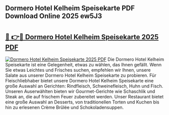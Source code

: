 ## Dormero Hotel Kelheim Speisekarte PDF Download Online 2025 ew5J3

# <h2><a href="http://gcaij6n.nevu.top/?p=Dormero+Hotel+Kelheim+Speisekarte">🔗 👉🔴 Dormero Hotel Kelheim Speisekarte 2025 PDF</a></h2>

[![Dormero Hotel Kelheim Speisekarte 2025 PDF](https://i.imgur.com/dBaPXMq.png)](http://gcaij6n.nevu.top/?p=Dormero+Hotel+Kelheim+Speisekarte)
Die Dormero Hotel Kelheim Speisekarte ist eine Gelegenheit, etwas zu wählen, das Ihnen gefällt. Wenn Sie etwas Leichtes und Frisches suchen, empfehlen wir Ihnen, unsere Salate aus unserer Dormero Hotel Kelheim Speisekarte zu probieren. Für Fleischliebhaber bietet unsere Dormero Hotel Kelheim Speisekarte eine große Auswahl an Gerichten: Rindfleisch, Schweinefleisch, Huhn und Fisch. Unseren Auserwählten bieten wir Gourmet-Gerichte wie Schaschlik und Steak an, die auf frischem Feuer zubereitet werden. Unser Restaurant bietet eine große Auswahl an Desserts, von traditionellen Torten und Kuchen bis hin zu erlesenen Crème Brûlée und Schokoladensuppen.
